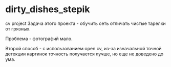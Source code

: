 # dirty_dishes_stepik
cv project
Задача этого проекта - обучить сеть отличать чистые тарелки от грязных.


Проблема - фотографий мало.


Второй способ - с использованием open cv, из-за изначальной точной детекции картинок точность получается лучше, но еще не доведено до ума.
